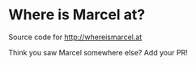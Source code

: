 # Where is Marcel at?

Source code for http://whereismarcel.at

Think you saw Marcel somewhere else? Add your PR!

